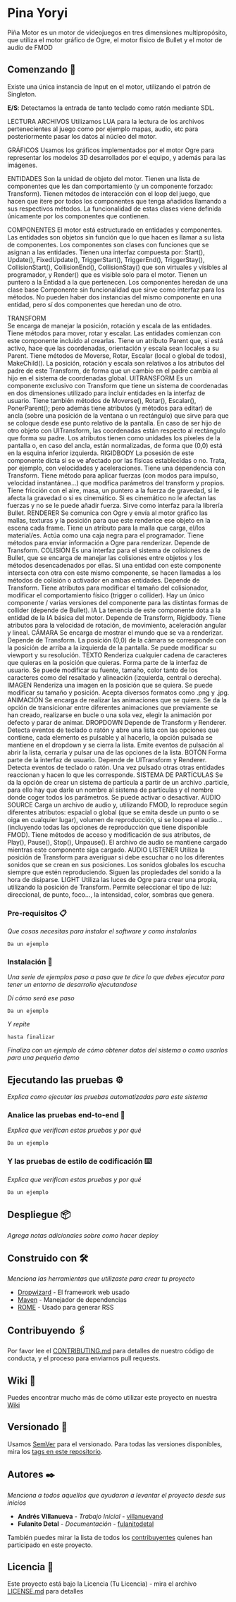 # Pina Yoryi

Piña Motor es un motor de videojuegos en tres dimensiones multipropósito, que utiliza el motor gráfico de Ogre, el motor físico de Bullet y el motor de audio de FMOD

## Comenzando 🚀

Existe una única instancia de Input en el motor, utilizando el patrón de Singleton.


**E/S**: Detectamos la entrada de tanto teclado como ratón mediante SDL. 



LECTURA ARCHIVOS
Utilizamos LUA para la lectura de los archivos pertenecientes al juego como por ejemplo mapas, audio, etc para posteriormente pasar los datos al núcleo del motor.

GRÁFICOS 
Usamos los gráficos implementados por el motor Ogre para representar los modelos 3D desarrollados por el equipo, y además para las imágenes.

ENTIDADES
Son la unidad de objeto del motor. Tienen una lista de componentes que les dan comportamiento (y un componente forzado: Transform). Tienen métodos de interacción con el loop del juego, que hacen que itere por todos los componentes que tenga añadidos llamando a sus respectivos métodos. La funcionalidad de estas clases viene definida únicamente por los componentes que contienen.

COMPONENTES
El motor está estructurado en entidades y componentes. Las entidades son objetos sin función que lo que hacen es llamar a su lista de componentes.
Los componentes son clases con funciones que se asignan a las entidades.
Tienen una interfaz compuesta por: Start(), Update(), FixedUpdate(), TriggerStart(), TriggerEnd(), TriggerStay(), CollisionStart(), CollisionEnd(), CollisionStay() que son virtuales y visibles al programador, y Render() que es visible solo para el motor. Tienen un puntero a la Entidad a la que pertenecen. 
Los componentes heredan de una clase base Componente sin funcionalidad que sirve como interfaz para los métodos. No pueden haber dos instancias del mismo componente en una entidad, pero sí dos componentes que heredan uno de otro.

TRANSFORM	
Se encarga de manejar la posición, rotación y escala de las entidades. Tiene métodos para mover, rotar y escalar. Las entidades comienzan con este componente incluido al crearlas. Tiene un atributo Parent que, si está activo, hace que las coordenadas, orientación y escala sean locales a su Parent.  Tiene métodos de Moverse, Rotar, Escalar (local o global de todos), MakeChild(). La posición, rotación y escala son relativos a los atributos del padre de este Transform, de forma que un cambio en el padre cambia al hijo en el sistema de coordenadas global.
UITRANSFORM
Es un componente exclusivo con Transform que tiene un sistema de coordenadas en dos dimensiones utilizado para incluir entidades en la interfaz de usuario. Tiene también métodos de Moverse(), Rotar(), Escalar(), PonerParent(); pero además tiene atributos (y métodos para editar) de ancla (sobre una posición de la ventana o un rectángulo) que sirve para que se coloque desde ese punto relativo de la pantalla. En caso de ser hijo de otro objeto con UITransform, las coordenadas están respecto al rectángulo que forma su padre. Los atributos tienen como unidades los píxeles de la pantalla o, en caso del ancla, están normalizadas, de forma que (0,0) está en la esquina inferior izquierda.
RIGIDBODY
La posesión de este componente dicta si se ve afectado por las físicas establecidas o no. Trata, por ejemplo, con velocidades y aceleraciones. Tiene una dependencia con Transform. Tiene método para aplicar fuerzas (con modos para impulso, velocidad instantánea…) que modifica parámetros del transform y propios. Tiene fricción con el aire, masa, un puntero a la fuerza de gravedad, si le afecta la gravedad o si es cinemático. Si es cinemático no le afectan las fuerzas y no se le puede añadir fuerza. Sirve como interfaz para la librería Bullet.
RENDERER
Se comunica con Ogre y envía al motor gráfico las mallas, texturas y la posición para que este renderice ese objeto en la escena cada frame. Tiene un atributo para la malla que carga, el/los material/es. Actúa como una caja negra para el programador. Tiene métodos para enviar información a Ogre para renderizar. Depende de Transform.
COLISIÓN
Es una interfaz para el sistema de colisiones de Bullet, que se encarga de manejar las colisiones entre objetos y los métodos desencadenados por ellas. Si una entidad con este componente intersecta con otra con este mismo componente, se hacen llamadas a los métodos de colisión o activador en ambas entidades. Depende de Transform. Tiene atributos para modificar el tamaño del colisionador, modificar el comportamiento físico (trigger o collider). Hay un único componente / varias versiones del componente para las distintas formas de collider (depende de Bullet).
IA
La tenencia de este componente dota a la entidad de la IA básica del motor. Depende de Transform, Rigidbody. Tiene atributos para la velocidad de rotación, de movimiento, aceleración angular y lineal.
CÁMARA
Se encarga de mostrar el mundo que se va a renderizar. Depende de Transform. La posición (0,0) de la cámara se corresponde con la posición de arriba a la izquierda de la pantalla. Se puede modificar su viewport y su resolución.
TEXTO
Renderiza cualquier cadena de caracteres que quieras en la posición que quieras. Forma parte de la interfaz de usuario. Se puede modificar su fuente, tamaño, color tanto de los caracteres como del resaltado y alineación (izquierda, central o derecha).
IMAGEN
Renderiza una imagen en la posición que se quiera. Se puede modificar su tamaño y posición. Acepta diversos formatos como .png y .jpg.
ANIMACIÓN
Se encarga de realizar las animaciones que se quiera. Se da la opción de transicionar entre diferentes animaciones que previamente se han creado, realizarse en bucle o una sola vez, elegir la animación por defecto y parar de animar.
DROPDOWN 
Depende de Transform y Renderer. Detecta eventos de teclado o ratón y abre una lista con las opciones que contiene, cada elemento es pulsable y al hacerlo, la opción pulsada se mantiene en el dropdown y se cierra la lista. Emite eventos de pulsación al abrir la lista, cerrarla y pulsar una de las opciones de la lista.
BOTÓN 
Forma parte de la interfaz de usuario. Depende de UITransform y Renderer. Detecta eventos de teclado o ratón. Una vez pulsado otras otras entidades reaccionan y hacen lo que les corresponde. 
SISTEMA DE PARTÍCULAS
Se da la opción de crear un sistema de partícula a partir de un archivo .particle, para ello hay que darle un nombre al sistema de partículas y el nombre donde coger todos los parámetros. Se puede activar o desactivar.
AUDIO SOURCE
Carga un archivo de audio y, utilizando FMOD, lo reproduce según diferentes atributos: espacial o global (que se emita desde un punto o se oiga en cualquier lugar), volumen de reproducción, si se loopea el audio… (incluyendo todas las opciones de reproducción que tiene disponible FMOD). Tiene métodos de acceso y modificación de sus atributos, de Play(), Pause(), Stop(), Unpause(). El archivo de audio se mantiene cargado mientras este componente siga cargado.
AUDIO LISTENER
Utiliza la posición de Transform para averiguar si debe escuchar o no los diferentes sonidos que se crean en sus posiciones. Los sonidos globales los escucha siempre que estén reproduciendo. Siguen las propiedades del sonido a la hora de disiparse.
LIGHT
Utiliza las luces de Ogre para crear una propia, utilizando la posición de Transform. Permite seleccionar el tipo de luz: direccional, de punto, foco…, la intensidad, color, sombras que genera.


### Pre-requisitos 📋

_Que cosas necesitas para instalar el software y como instalarlas_

```
Da un ejemplo
```

### Instalación 🔧

_Una serie de ejemplos paso a paso que te dice lo que debes ejecutar para tener un entorno de desarrollo ejecutandose_

_Dí cómo será ese paso_

```
Da un ejemplo
```

_Y repite_

```
hasta finalizar
```

_Finaliza con un ejemplo de cómo obtener datos del sistema o como usarlos para una pequeña demo_

## Ejecutando las pruebas ⚙️

_Explica como ejecutar las pruebas automatizadas para este sistema_

### Analice las pruebas end-to-end 🔩

_Explica que verifican estas pruebas y por qué_

```
Da un ejemplo
```

### Y las pruebas de estilo de codificación ⌨️

_Explica que verifican estas pruebas y por qué_

```
Da un ejemplo
```

## Despliegue 📦

_Agrega notas adicionales sobre como hacer deploy_

## Construido con 🛠️

_Menciona las herramientas que utilizaste para crear tu proyecto_

* [Dropwizard](http://www.dropwizard.io/1.0.2/docs/) - El framework web usado
* [Maven](https://maven.apache.org/) - Manejador de dependencias
* [ROME](https://rometools.github.io/rome/) - Usado para generar RSS

## Contribuyendo 🖇️

Por favor lee el [CONTRIBUTING.md](https://gist.github.com/villanuevand/xxxxxx) para detalles de nuestro código de conducta, y el proceso para enviarnos pull requests.

## Wiki 📖

Puedes encontrar mucho más de cómo utilizar este proyecto en nuestra [Wiki](https://github.com/tu/proyecto/wiki)

## Versionado 📌

Usamos [SemVer](http://semver.org/) para el versionado. Para todas las versiones disponibles, mira los [tags en este repositorio](https://github.com/tu/proyecto/tags).

## Autores ✒️

_Menciona a todos aquellos que ayudaron a levantar el proyecto desde sus inicios_

* **Andrés Villanueva** - *Trabajo Inicial* - [villanuevand](https://github.com/villanuevand)
* **Fulanito Detal** - *Documentación* - [fulanitodetal](#fulanito-de-tal)

También puedes mirar la lista de todos los [contribuyentes](https://github.com/your/project/contributors) quíenes han participado en este proyecto. 

## Licencia 📄

Este proyecto está bajo la Licencia (Tu Licencia) - mira el archivo [LICENSE.md](LICENSE.md) para detalles

